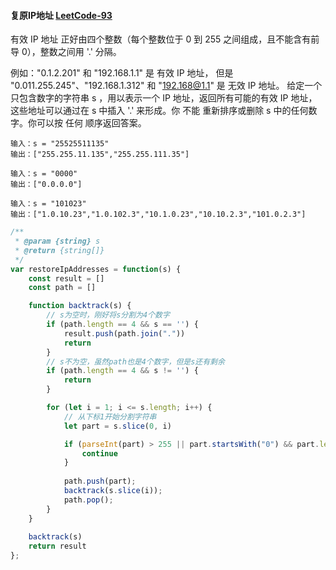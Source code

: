 #### 复原IP地址 [LeetCode-93](https://leetcode.cn/problems/restore-ip-addresses/)
有效 IP 地址 正好由四个整数（每个整数位于 0 到 255 之间组成，且不能含有前导 0），整数之间用 '.' 分隔。

例如："0.1.2.201" 和 "192.168.1.1" 是 有效 IP 地址，
但是 "0.011.255.245"、"192.168.1.312" 和 "192.168@1.1" 是 无效 IP 地址。
给定一个只包含数字的字符串 s ，用以表示一个 IP 地址，返回所有可能的有效 IP 地址，这些地址可以通过在 s 中插入 '.' 来形成。你 不能 重新排序或删除 s 中的任何数字。你可以按 任何 顺序返回答案。

```
输入：s = "25525511135"
输出：["255.255.11.135","255.255.111.35"]
```

```
输入：s = "0000"
输出：["0.0.0.0"]
```

```
输入：s = "101023"
输出：["1.0.10.23","1.0.102.3","10.1.0.23","10.10.2.3","101.0.2.3"]
```

```js
/**
 * @param {string} s
 * @return {string[]}
 */
var restoreIpAddresses = function(s) {
    const result = []
    const path = []

    function backtrack(s) {
        // s为空时，刚好将s分割为4个数字
        if (path.length == 4 && s == '') {
            result.push(path.join("."))
            return
        }
        // s不为空，虽然path也是4个数字，但是s还有剩余
        if (path.length == 4 && s != '') {
            return
        }

        for (let i = 1; i <= s.length; i++) {
            // 从下标1开始分割字符串
            let part = s.slice(0, i)

            if (parseInt(part) > 255 || part.startsWith("0") && part.length > 1) {
                continue
            }
            
            path.push(part);
            backtrack(s.slice(i));
            path.pop();
        }
    }
    
    backtrack(s)
    return result
};
```

